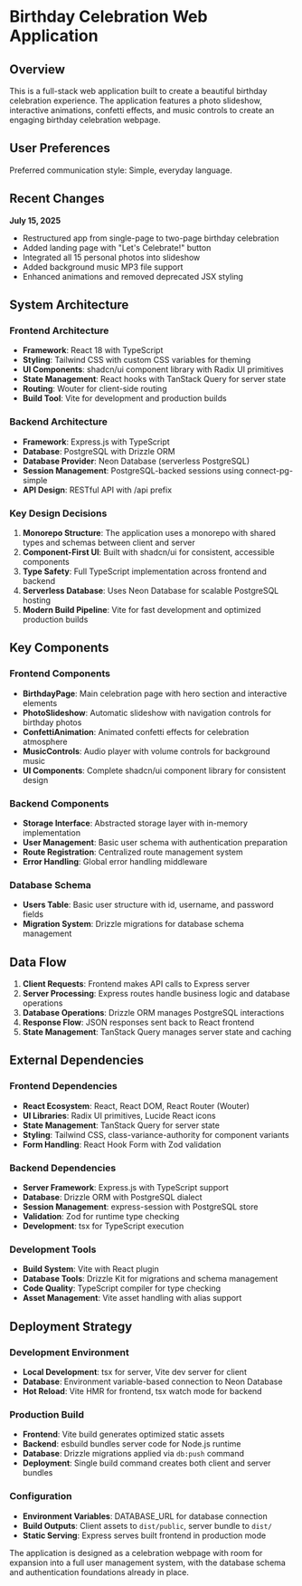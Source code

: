 # Birthday Celebration Web Application

## Overview

This is a full-stack web application built to create a beautiful birthday celebration experience. The application features a photo slideshow, interactive animations, confetti effects, and music controls to create an engaging birthday celebration webpage.

## User Preferences

Preferred communication style: Simple, everyday language.

## Recent Changes

**July 15, 2025**
- Restructured app from single-page to two-page birthday celebration
- Added landing page with "Let's Celebrate!" button
- Integrated all 15 personal photos into slideshow
- Added background music MP3 file support
- Enhanced animations and removed deprecated JSX styling

## System Architecture

### Frontend Architecture
- **Framework**: React 18 with TypeScript
- **Styling**: Tailwind CSS with custom CSS variables for theming
- **UI Components**: shadcn/ui component library with Radix UI primitives
- **State Management**: React hooks with TanStack Query for server state
- **Routing**: Wouter for client-side routing
- **Build Tool**: Vite for development and production builds

### Backend Architecture
- **Framework**: Express.js with TypeScript
- **Database**: PostgreSQL with Drizzle ORM
- **Database Provider**: Neon Database (serverless PostgreSQL)
- **Session Management**: PostgreSQL-backed sessions using connect-pg-simple
- **API Design**: RESTful API with /api prefix

### Key Design Decisions

1. **Monorepo Structure**: The application uses a monorepo with shared types and schemas between client and server
2. **Component-First UI**: Built with shadcn/ui for consistent, accessible components
3. **Type Safety**: Full TypeScript implementation across frontend and backend
4. **Serverless Database**: Uses Neon Database for scalable PostgreSQL hosting
5. **Modern Build Pipeline**: Vite for fast development and optimized production builds

## Key Components

### Frontend Components
- **BirthdayPage**: Main celebration page with hero section and interactive elements
- **PhotoSlideshow**: Automatic slideshow with navigation controls for birthday photos
- **ConfettiAnimation**: Animated confetti effects for celebration atmosphere
- **MusicControls**: Audio player with volume controls for background music
- **UI Components**: Complete shadcn/ui component library for consistent design

### Backend Components
- **Storage Interface**: Abstracted storage layer with in-memory implementation
- **User Management**: Basic user schema with authentication preparation
- **Route Registration**: Centralized route management system
- **Error Handling**: Global error handling middleware

### Database Schema
- **Users Table**: Basic user structure with id, username, and password fields
- **Migration System**: Drizzle migrations for database schema management

## Data Flow

1. **Client Requests**: Frontend makes API calls to Express server
2. **Server Processing**: Express routes handle business logic and database operations
3. **Database Operations**: Drizzle ORM manages PostgreSQL interactions
4. **Response Flow**: JSON responses sent back to React frontend
5. **State Management**: TanStack Query manages server state and caching

## External Dependencies

### Frontend Dependencies
- **React Ecosystem**: React, React DOM, React Router (Wouter)
- **UI Libraries**: Radix UI primitives, Lucide React icons
- **State Management**: TanStack Query for server state
- **Styling**: Tailwind CSS, class-variance-authority for component variants
- **Form Handling**: React Hook Form with Zod validation

### Backend Dependencies
- **Server Framework**: Express.js with TypeScript support
- **Database**: Drizzle ORM with PostgreSQL dialect
- **Session Management**: express-session with PostgreSQL store
- **Validation**: Zod for runtime type checking
- **Development**: tsx for TypeScript execution

### Development Tools
- **Build System**: Vite with React plugin
- **Database Tools**: Drizzle Kit for migrations and schema management
- **Code Quality**: TypeScript compiler for type checking
- **Asset Management**: Vite asset handling with alias support

## Deployment Strategy

### Development Environment
- **Local Development**: tsx for server, Vite dev server for client
- **Database**: Environment variable-based connection to Neon Database
- **Hot Reload**: Vite HMR for frontend, tsx watch mode for backend

### Production Build
- **Frontend**: Vite build generates optimized static assets
- **Backend**: esbuild bundles server code for Node.js runtime
- **Database**: Drizzle migrations applied via `db:push` command
- **Deployment**: Single build command creates both client and server bundles

### Configuration
- **Environment Variables**: DATABASE_URL for database connection
- **Build Outputs**: Client assets to `dist/public`, server bundle to `dist/`
- **Static Serving**: Express serves built frontend in production mode

The application is designed as a celebration webpage with room for expansion into a full user management system, with the database schema and authentication foundations already in place.